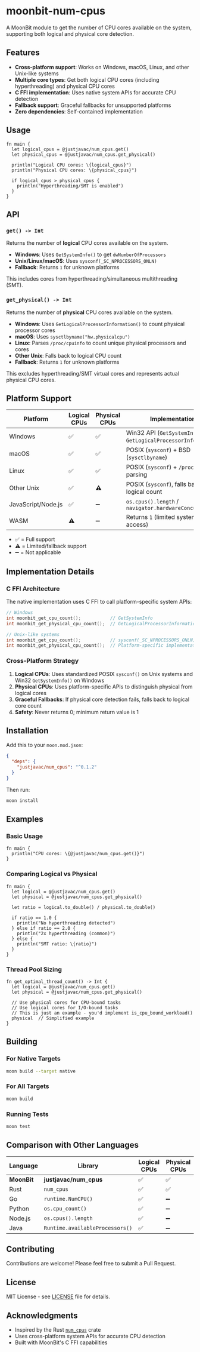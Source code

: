 # moonbit-num-cpus

A MoonBit module to get the number of CPU cores available on the system, supporting both logical and physical core detection.

## Features

- **Cross-platform support**: Works on Windows, macOS, Linux, and other Unix-like systems
- **Multiple core types**: Get both logical CPU cores (including hyperthreading) and physical CPU cores
- **C FFI implementation**: Uses native system APIs for accurate CPU detection
- **Fallback support**: Graceful fallbacks for unsupported platforms
- **Zero dependencies**: Self-contained implementation

## Usage

```moonbit
fn main {
  let logical_cpus = @justjavac/num_cpus.get()
  let physical_cpus = @justjavac/num_cpus.get_physical()
  
  println("Logical CPU cores: \{logical_cpus}")
  println("Physical CPU cores: \{physical_cpus}")
  
  if logical_cpus > physical_cpus {
    println("Hyperthreading/SMT is enabled")
  }
}
```

## API

### `get() -> Int`

Returns the number of **logical** CPU cores available on the system.

- **Windows**: Uses `GetSystemInfo()` to get `dwNumberOfProcessors`
- **Unix/Linux/macOS**: Uses `sysconf(_SC_NPROCESSORS_ONLN)`
- **Fallback**: Returns `1` for unknown platforms

This includes cores from hyperthreading/simultaneous multithreading (SMT).

### `get_physical() -> Int`

Returns the number of **physical** CPU cores available on the system.

- **Windows**: Uses `GetLogicalProcessorInformation()` to count physical processor cores
- **macOS**: Uses `sysctlbyname("hw.physicalcpu")` 
- **Linux**: Parses `/proc/cpuinfo` to count unique physical processors and cores
- **Other Unix**: Falls back to logical CPU count
- **Fallback**: Returns `1` for unknown platforms

This excludes hyperthreading/SMT virtual cores and represents actual physical CPU cores.

## Platform Support

| Platform | Logical CPUs | Physical CPUs | Implementation |
|----------|-------------|---------------|----------------|
| Windows | ✅ | ✅ | Win32 API (`GetSystemInfo`, `GetLogicalProcessorInformation`) |
| macOS | ✅ | ✅ | POSIX (`sysconf`) + BSD (`sysctlbyname`) |
| Linux | ✅ | ✅ | POSIX (`sysconf`) + `/proc/cpuinfo` parsing |
| Other Unix | ✅ | ⚠️ | POSIX (`sysconf`), falls back to logical count |
| JavaScript/Node.js | ✅ | ➖ | `os.cpus().length` / `navigator.hardwareConcurrency` |
| WASM | ⚠️ | ➖ | Returns `1` (limited system access) |

- ✅ = Full support
- ⚠️ = Limited/fallback support  
- ➖ = Not applicable

## Implementation Details

### C FFI Architecture

The native implementation uses C FFI to call platform-specific system APIs:

```c
// Windows
int moonbit_get_cpu_count();           // GetSystemInfo
int moonbit_get_physical_cpu_count();  // GetLogicalProcessorInformation

// Unix-like systems  
int moonbit_get_cpu_count();           // sysconf(_SC_NPROCESSORS_ONLN)
int moonbit_get_physical_cpu_count();  // Platform-specific implementations
```

### Cross-Platform Strategy

1. **Logical CPUs**: Uses standardized POSIX `sysconf()` on Unix systems and Win32 `GetSystemInfo()` on Windows
2. **Physical CPUs**: Uses platform-specific APIs to distinguish physical from logical cores
3. **Graceful Fallbacks**: If physical core detection fails, falls back to logical core count
4. **Safety**: Never returns 0; minimum return value is 1

## Installation

Add this to your `moon.mod.json`:

```json
{
  "deps": {
    "justjavac/num_cpus": "^0.1.2"
  }
}
```

Then run:

```bash
moon install
```

## Examples

### Basic Usage

```moonbit
fn main {
  println("CPU cores: \{@justjavac/num_cpus.get()}")
}
```

### Comparing Logical vs Physical

```moonbit
fn main {
  let logical = @justjavac/num_cpus.get()
  let physical = @justjavac/num_cpus.get_physical()
  
  let ratio = logical.to_double() / physical.to_double()
  
  if ratio == 1.0 {
    println("No hyperthreading detected")
  } else if ratio == 2.0 {
    println("2x hyperthreading (common)")
  } else {
    println("SMT ratio: \{ratio}")
  }
}
```

### Thread Pool Sizing

```moonbit
fn get_optimal_thread_count() -> Int {
  let logical = @justjavac/num_cpus.get()
  let physical = @justjavac/num_cpus.get_physical()
  
  // Use physical cores for CPU-bound tasks
  // Use logical cores for I/O-bound tasks
  // This is just an example - you'd implement is_cpu_bound_workload()
  physical  // Simplified example
}
```

## Building

### For Native Targets

```bash
moon build --target native
```

### For All Targets

```bash
moon build
```

### Running Tests

```bash
moon test
```

## Comparison with Other Languages

| Language | Library | Logical CPUs | Physical CPUs |
|----------|---------|-------------|---------------|
| **MoonBit** | **justjavac/num_cpus** | ✅ | ✅ |
| Rust | `num_cpus` | ✅ | ✅ |
| Go | `runtime.NumCPU()` | ✅ | ➖ |
| Python | `os.cpu_count()` | ✅ | ➖ |
| Node.js | `os.cpus().length` | ✅ | ➖ |
| Java | `Runtime.availableProcessors()` | ✅ | ➖ |

## Contributing

Contributions are welcome! Please feel free to submit a Pull Request.

## License

MIT License - see [LICENSE](LICENSE) file for details.

## Acknowledgments

- Inspired by the Rust [`num_cpus`](https://github.com/seanmonstar/num_cpus) crate
- Uses cross-platform system APIs for accurate CPU detection
- Built with MoonBit's C FFI capabilities
